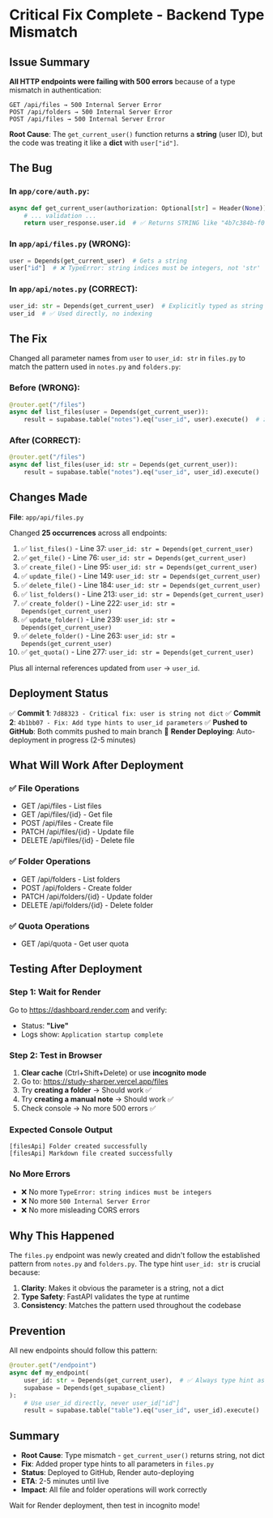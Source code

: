 # Critical Fix Complete - Backend Type Mismatch

## Issue Summary

**All HTTP endpoints were failing with 500 errors** because of a type mismatch in authentication:

```
GET /api/files → 500 Internal Server Error
POST /api/folders → 500 Internal Server Error  
POST /api/files → 500 Internal Server Error
```

**Root Cause**: The `get_current_user()` function returns a **string** (user ID), but the code was treating it like a **dict** with `user["id"]`.

## The Bug

### In `app/core/auth.py`:
```python
async def get_current_user(authorization: Optional[str] = Header(None)) -> str:
    # ... validation ...
    return user_response.user.id  # ✅ Returns STRING like "4b7c384b-f010-460c-8863..."
```

### In `app/api/files.py` (WRONG):
```python
user = Depends(get_current_user)  # Gets a string
user["id"]  # ❌ TypeError: string indices must be integers, not 'str'
```

### In `app/api/notes.py` (CORRECT):
```python
user_id: str = Depends(get_current_user)  # Explicitly typed as string
user_id  # ✅ Used directly, no indexing
```

## The Fix

Changed all parameter names from `user` to `user_id: str` in `files.py` to match the pattern used in `notes.py` and `folders.py`:

### Before (WRONG):
```python
@router.get("/files")
async def list_files(user = Depends(get_current_user)):
    result = supabase.table("notes").eq("user_id", user).execute()  # ❌ Ambiguous
```

### After (CORRECT):
```python
@router.get("/files")
async def list_files(user_id: str = Depends(get_current_user)):
    result = supabase.table("notes").eq("user_id", user_id).execute()  # ✅ Clear
```

## Changes Made

**File**: `app/api/files.py`

Changed **25 occurrences** across all endpoints:

1. ✅ `list_files()` - Line 37: `user_id: str = Depends(get_current_user)`
2. ✅ `get_file()` - Line 76: `user_id: str = Depends(get_current_user)`
3. ✅ `create_file()` - Line 95: `user_id: str = Depends(get_current_user)`
4. ✅ `update_file()` - Line 149: `user_id: str = Depends(get_current_user)`
5. ✅ `delete_file()` - Line 184: `user_id: str = Depends(get_current_user)`
6. ✅ `list_folders()` - Line 213: `user_id: str = Depends(get_current_user)`
7. ✅ `create_folder()` - Line 222: `user_id: str = Depends(get_current_user)`
8. ✅ `update_folder()` - Line 239: `user_id: str = Depends(get_current_user)`
9. ✅ `delete_folder()` - Line 263: `user_id: str = Depends(get_current_user)`
10. ✅ `get_quota()` - Line 277: `user_id: str = Depends(get_current_user)`

Plus all internal references updated from `user` → `user_id`.

## Deployment Status

✅ **Commit 1**: `7d88323 - Critical fix: user is string not dict`
✅ **Commit 2**: `4b1bb07 - Fix: Add type hints to user_id parameters`
✅ **Pushed to GitHub**: Both commits pushed to main branch
🔄 **Render Deploying**: Auto-deployment in progress (2-5 minutes)

## What Will Work After Deployment

### ✅ File Operations
- GET /api/files - List files
- GET /api/files/{id} - Get file
- POST /api/files - Create file
- PATCH /api/files/{id} - Update file
- DELETE /api/files/{id} - Delete file

### ✅ Folder Operations
- GET /api/folders - List folders
- POST /api/folders - Create folder
- PATCH /api/folders/{id} - Update folder
- DELETE /api/folders/{id} - Delete folder

### ✅ Quota Operations
- GET /api/quota - Get user quota

## Testing After Deployment

### Step 1: Wait for Render
Go to https://dashboard.render.com and verify:
- Status: **"Live"**
- Logs show: `Application startup complete`

### Step 2: Test in Browser
1. **Clear cache** (Ctrl+Shift+Delete) or use **incognito mode**
2. Go to: https://study-sharper.vercel.app/files
3. Try **creating a folder** → Should work ✅
4. Try **creating a manual note** → Should work ✅
5. Check console → No more 500 errors ✅

### Expected Console Output
```
[filesApi] Folder created successfully
[filesApi] Markdown file created successfully
```

### No More Errors
- ❌ No more `TypeError: string indices must be integers`
- ❌ No more `500 Internal Server Error`
- ❌ No more misleading CORS errors

## Why This Happened

The `files.py` endpoint was newly created and didn't follow the established pattern from `notes.py` and `folders.py`. The type hint `user_id: str` is crucial because:

1. **Clarity**: Makes it obvious the parameter is a string, not a dict
2. **Type Safety**: FastAPI validates the type at runtime
3. **Consistency**: Matches the pattern used throughout the codebase

## Prevention

All new endpoints should follow this pattern:
```python
@router.get("/endpoint")
async def my_endpoint(
    user_id: str = Depends(get_current_user),  # ✅ Always type hint as str
    supabase = Depends(get_supabase_client)
):
    # Use user_id directly, never user_id["id"]
    result = supabase.table("table").eq("user_id", user_id).execute()
```

## Summary

- **Root Cause**: Type mismatch - `get_current_user()` returns string, not dict
- **Fix**: Added proper type hints to all parameters in `files.py`
- **Status**: Deployed to GitHub, Render auto-deploying
- **ETA**: 2-5 minutes until live
- **Impact**: All file and folder operations will work correctly

Wait for Render deployment, then test in incognito mode!
